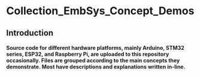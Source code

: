 # Collection_EmbSys_Concept_Demos  

## Introduction   
#### Source code for different hardware platforms, mainly Arduino, STM32 series, ESP32, and Raspberry Pi, are uploaded to this repository occasionally. Files are grouped according to the main concepts they demonstrate. Most have descriptions and explanations written in-line.
